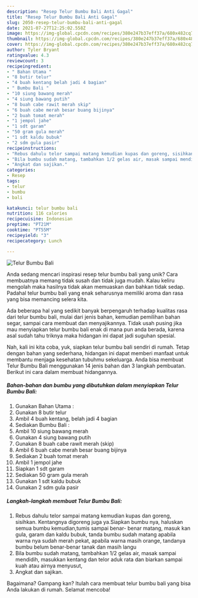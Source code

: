 ```yaml
---
description: "Resep Telur Bumbu Bali Anti Gagal"
title: "Resep Telur Bumbu Bali Anti Gagal"
slug: 2050-resep-telur-bumbu-bali-anti-gagal
date: 2021-07-27T12:25:02.558Z
image: https://img-global.cpcdn.com/recipes/380e247b37eff37a/680x482cq70/telur-bumbu-bali-foto-resep-utama.jpg
thumbnail: https://img-global.cpcdn.com/recipes/380e247b37eff37a/680x482cq70/telur-bumbu-bali-foto-resep-utama.jpg
cover: https://img-global.cpcdn.com/recipes/380e247b37eff37a/680x482cq70/telur-bumbu-bali-foto-resep-utama.jpg
author: Tyler Bryant
ratingvalue: 4.3
reviewcount: 3
recipeingredient:
- " Bahan Utama "
- "8 butir telur"
- "4 buah kentang belah jadi 4 bagian"
- " Bumbu Bali "
- "10 siung bawang merah"
- "4 siung bawang putih"
- "8 buah cabe rawit merah skip"
- "6 buah cabe merah besar buang bijinya"
- "2 buah tomat merah"
- "1 jempol jahe"
- "1 sdt garam"
- "50 gram gula merah"
- "1 sdt kaldu bubuk"
- "2 sdm gula pasir"
recipeinstructions:
- "Rebus dahulu telor sampai matang kemudian kupas dan goreng, sisihkan. Kentangnya digoreng juga ya.Siapkan bumbu nya, haluskan semua bumbu kemudian,tumis sampai benar- benar matang, masuk kan gula, garam dan kaldu bubuk, tanda bumbu sudah matang apabila warna nya sudah merah pekat, apabila warna masih orange, tandanya bumbu belum benar-benar tanak dan masih langu"
- "Bila bumbu sudah matang, tambahkan 1/2 gelas air, masak sampai mendidih, masukkan kentang dan telor aduk rata dan biarkan sampai kuah atau airnya menyusut,"
- "Angkat dan sajikan."
categories:
- Resep
tags:
- telur
- bumbu
- bali

katakunci: telur bumbu bali 
nutrition: 116 calories
recipecuisine: Indonesian
preptime: "PT21M"
cooktime: "PT55M"
recipeyield: "3"
recipecategory: Lunch

---
```



![Telur Bumbu Bali](https://img-global.cpcdn.com/recipes/380e247b37eff37a/680x482cq70/telur-bumbu-bali-foto-resep-utama.jpg)

Anda sedang mencari inspirasi resep telur bumbu bali yang unik? Cara membuatnya memang tidak susah dan tidak juga mudah. Kalau keliru mengolah maka hasilnya tidak akan memuaskan dan bahkan tidak sedap. Padahal telur bumbu bali yang enak seharusnya memiliki aroma dan rasa yang bisa memancing selera kita.

Ada beberapa hal yang sedikit banyak berpengaruh terhadap kualitas rasa dari telur bumbu bali, mulai dari jenis bahan, kemudian pemilihan bahan segar, sampai cara membuat dan menyajikannya. Tidak usah pusing jika mau menyiapkan telur bumbu bali enak di mana pun anda berada, karena asal sudah tahu triknya maka hidangan ini dapat jadi suguhan spesial.




Nah, kali ini kita coba, yuk, siapkan telur bumbu bali sendiri di rumah. Tetap dengan bahan yang sederhana, hidangan ini dapat memberi manfaat untuk membantu menjaga kesehatan tubuhmu sekeluarga. Anda bisa membuat Telur Bumbu Bali menggunakan 14 jenis bahan dan 3 langkah pembuatan. Berikut ini cara dalam membuat hidangannya.

<!--inarticleads1-->

##### Bahan-bahan dan bumbu yang dibutuhkan dalam menyiapkan Telur Bumbu Bali:

1. Gunakan  Bahan Utama :
1. Gunakan 8 butir telur
1. Ambil 4 buah kentang, belah jadi 4 bagian
1. Sediakan  Bumbu Bali :
1. Ambil 10 siung bawang merah
1. Gunakan 4 siung bawang putih
1. Gunakan 8 buah cabe rawit merah (skip)
1. Ambil 6 buah cabe merah besar buang bijinya
1. Sediakan 2 buah tomat merah
1. Ambil 1 jempol jahe
1. Siapkan 1 sdt garam
1. Sediakan 50 gram gula merah
1. Gunakan 1 sdt kaldu bubuk
1. Gunakan 2 sdm gula pasir




<!--inarticleads2-->

##### Langkah-langkah membuat Telur Bumbu Bali:

1. Rebus dahulu telor sampai matang kemudian kupas dan goreng, sisihkan. Kentangnya digoreng juga ya.Siapkan bumbu nya, haluskan semua bumbu kemudian,tumis sampai benar- benar matang, masuk kan gula, garam dan kaldu bubuk, tanda bumbu sudah matang apabila warna nya sudah merah pekat, apabila warna masih orange, tandanya bumbu belum benar-benar tanak dan masih langu
1. Bila bumbu sudah matang, tambahkan 1/2 gelas air, masak sampai mendidih, masukkan kentang dan telor aduk rata dan biarkan sampai kuah atau airnya menyusut,
1. Angkat dan sajikan.




Bagaimana? Gampang kan? Itulah cara membuat telur bumbu bali yang bisa Anda lakukan di rumah. Selamat mencoba!
